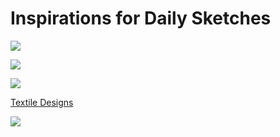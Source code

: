 # Inspirations for Daily Sketches

![](https://mitpress.mit.edu/sites/default/files/styles/book_teaser_small/http/mitp-content-server.mit.edu%3A18180/books/covers/cover/%3Fcollid%3Dbooks_covers_0%26isbn%3D9780262045643%26type%3D.jpg?itok=v1MipxM1)

![](https://mitpress.mit.edu/sites/default/files/styles/journal_cover_image/public/2019-11/network-neuroscience-cover.png?itok=RzTZUAZy)

![](https://images.ctfassets.net/gn9l9yo495x8/2yF8HPwCar06uyxJBf2oog/88d253df973c5bd145c57b57d17a08a9/190425_132912_880.jpg?w=980&h=980&q=50)

[Textile Designs](https://www.ivyandpearlboutique.com/fashion-and-news/fashion-school/fabric-and-textile-pattern-encyclopedia-complete-pattern-dictionary-illustrating-the-various-types-of-patterns-used-in-fabric-textile-and-clothing-design/)

![](https://twitter.com/deconbatch/status/1375255178639708162/photo/1)